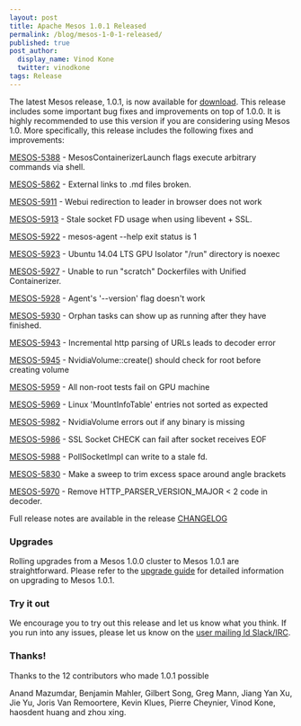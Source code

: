 ```yaml
---
layout: post
title: Apache Mesos 1.0.1 Released
permalink: /blog/mesos-1-0-1-released/
published: true
post_author:
  display_name: Vinod Kone
  twitter: vinodkone
tags: Release
---
```


The latest Mesos release, 1.0.1, is now available for [download](http://mesos.apache.org/downloads). This release includes some important bug fixes and improvements on top of 1.0.0. It is highly recommended to use this version if you are considering using Mesos 1.0. More specifically, this release includes the following fixes and improvements:

[MESOS-5388]( https://issues.apache.org/jira/browse/MESOS-5388) - MesosContainerizerLaunch flags execute arbitrary commands via shell.

[MESOS-5862]( https://issues.apache.org/jira/browse/MESOS-5862) - External links to .md files broken.

[MESOS-5911]( https://issues.apache.org/jira/browse/MESOS-5911) - Webui redirection to leader in browser does not work

[MESOS-5913]( https://issues.apache.org/jira/browse/MESOS-5913) - Stale socket FD usage when using libevent + SSL.

[MESOS-5922]( https://issues.apache.org/jira/browse/MESOS-5922) - mesos-agent --help exit status is 1

[MESOS-5923]( https://issues.apache.org/jira/browse/MESOS-5923) - Ubuntu 14.04 LTS GPU Isolator "/run" directory is noexec

[MESOS-5927]( https://issues.apache.org/jira/browse/MESOS-5927) - Unable to run "scratch" Dockerfiles with Unified Containerizer.

[MESOS-5928]( https://issues.apache.org/jira/browse/MESOS-5928) - Agent's '--version' flag doesn't work

[MESOS-5930]( https://issues.apache.org/jira/browse/MESOS-5930) - Orphan tasks can show up as running after they have finished.

[MESOS-5943]( https://issues.apache.org/jira/browse/MESOS-5943) - Incremental http parsing of URLs leads to decoder error

[MESOS-5945]( https://issues.apache.org/jira/browse/MESOS-5945) - NvidiaVolume::create() should check for root before creating volume

[MESOS-5959]( https://issues.apache.org/jira/browse/MESOS-5959) - All non-root tests fail on GPU machine

[MESOS-5969]( https://issues.apache.org/jira/browse/MESOS-5969) - Linux 'MountInfoTable' entries not sorted as expected

[MESOS-5982]( https://issues.apache.org/jira/browse/MESOS-5982) - NvidiaVolume errors out if any binary is missing

[MESOS-5986]( https://issues.apache.org/jira/browse/MESOS-5986) - SSL Socket CHECK can fail after socket receives EOF

[MESOS-5988]( https://issues.apache.org/jira/browse/MESOS-5988) - PollSocketImpl can write to a stale fd.

[MESOS-5830]( https://issues.apache.org/jira/browse/MESOS-5830) - Make a sweep to trim excess space around angle brackets

[MESOS-5970]( https://issues.apache.org/jira/browse/MESOS-5970) - Remove HTTP_PARSER_VERSION_MAJOR < 2 code in decoder.

Full release notes are available in the release [CHANGELOG](https://gitbox.apache.org/repos/asf?p=mesos.git;a=blob_plain;f=CHANGELOG;hb=1.0.1)

### Upgrades

Rolling upgrades from a Mesos 1.0.0 cluster to Mesos 1.0.1 are straightforward. Please refer to the [upgrade guide](http://mesos.apache.org/documentation/latest/upgrades/) for detailed information on upgrading to Mesos 1.0.1.

### Try it out

We encourage you to try out this release and let us know what you think. If you run into any issues, please let us know on the [user mailing ld Slack/IRC](https://mesos.apache.org/community).

### Thanks!

Thanks to the 12 contributors who made 1.0.1 possible

Anand Mazumdar, Benjamin Mahler, Gilbert Song, Greg Mann, Jiang Yan Xu, Jie Yu, Joris Van Remoortere, Kevin Klues, Pierre Cheynier, Vinod Kone, haosdent huang and zhou xing.
